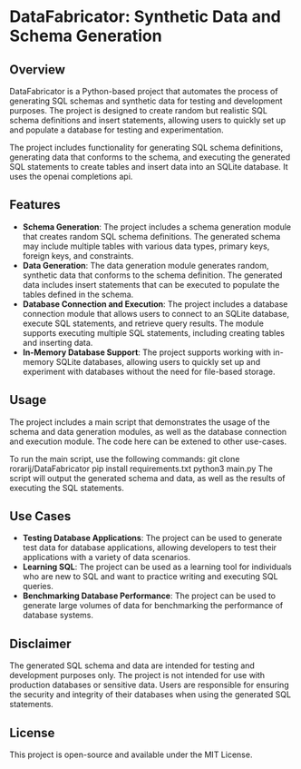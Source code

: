 # DataFabricator: Synthetic Data and Schema Generation

## Overview

DataFabricator is a Python-based project that automates the process of generating SQL schemas and synthetic data for testing and development purposes. The project is designed to create random but realistic SQL schema definitions and insert statements, allowing users to quickly set up and populate a database for testing and experimentation.

The project includes functionality for generating SQL schema definitions, generating data that conforms to the schema, and executing the generated SQL statements to create tables and insert data into an SQLite database. It uses the openai completions api.

## Features
- **Schema Generation**: The project includes a schema generation module that creates random SQL schema definitions. The generated schema may include multiple tables with various data types, primary keys, foreign keys, and constraints.
- **Data Generation**: The data generation module generates random, synthetic data that conforms to the schema definition. The generated data includes insert statements that can be executed to populate the tables defined in the schema.
- **Database Connection and Execution**: The project includes a database connection module that allows users to connect to an SQLite database, execute SQL statements, and retrieve query results. The module supports executing multiple SQL statements, including creating tables and inserting data.
- **In-Memory Database Support**: The project supports working with in-memory SQLite databases, allowing users to quickly set up and experiment with databases without the need for file-based storage.

## Usage
The project includes a main script that demonstrates the usage of the schema and data generation modules, as well as the database connection and execution module. The code here can be extened to other use-cases.

To run the main script, use the following commands:
git clone rorarij/DataFabricator
pip install requirements.txt
python3 main.py
The script will output the generated schema and data, as well as the results of executing the SQL statements.

## Use Cases
- **Testing Database Applications**: The project can be used to generate test data for database applications, allowing developers to test their applications with a variety of data scenarios.
- **Learning SQL**: The project can be used as a learning tool for individuals who are new to SQL and want to practice writing and executing SQL queries.
- **Benchmarking Database Performance**: The project can be used to generate large volumes of data for benchmarking the performance of database systems.

## Disclaimer
The generated SQL schema and data are intended for testing and development purposes only. The project is not intended for use with production databases or sensitive data. Users are responsible for ensuring the security and integrity of their databases when using the generated SQL statements.

## License
This project is open-source and available under the MIT License.
